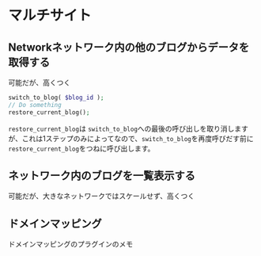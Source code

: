 # マルチサイト

## Networkネットワーク内の他のブログからデータを取得する

可能だが、高くつく

```php
switch_to_blog( $blog_id );
// Do something
restore_current_blog();
```

`restore_current_blog`は `switch_to_blog`への最後の呼び出しを取り消しますが、これは1ステップのみによってなので、`switch_to_blog`を再度呼びだす前に`restore_current_blog`をつねに呼び出します。

## ネットワーク内のブログを一覧表示する

可能だが、大きなネットワークではスケールせず、高くつく

## ドメインマッピング

ドメインマッピングのプラグインのメモ


